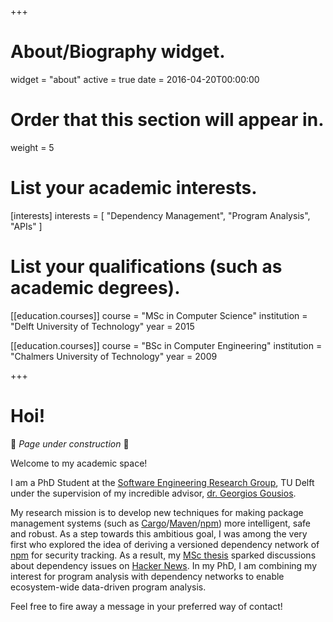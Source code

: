 +++
# About/Biography widget.
widget = "about"
active = true
date = 2016-04-20T00:00:00

# Order that this section will appear in.
weight = 5

# List your academic interests.
[interests]
  interests = [
    "Dependency Management",
    "Program Analysis",
    "APIs"
  ]

# List your qualifications (such as academic degrees).

[[education.courses]]
  course = "MSc in Computer Science"
  institution = "Delft University of Technology"
  year = 2015

[[education.courses]]
  course = "BSc in Computer Engineering"
  institution = "Chalmers University of Technology"
  year = 2009
 
+++

# Hoi!

🚨 _Page under construction_ 🚨

Welcome to my academic space!

I am a PhD Student at the [Software Engineering Research Group](https://se.ewi.tudelft.nl/), TU Delft under the supervision of my incredible advisor, [dr. Georgios Gousios](http://gousios.org/).

My research mission is to develop new techniques for making package management systems (such as [Cargo](https://crates.io/)/[Maven](https://maven.apache.org/)/[npm](https://www.npmjs.com/)) more intelligent, safe and robust. As a step towards this ambitious goal, I was among the very first who explored the idea of deriving a versioned dependency network of [npm](https://www.npmjs.com/) for security tracking. As a result, my [MSc thesis](https://repository.tudelft.nl/islandora/object/uuid:3a15293b-16f6-4e9d-b6a2-f02cd52f1a9e) sparked discussions about dependency issues on [Hacker News](https://news.ycombinator.com/item?id=10027356). In my PhD, I am combining my interest for program analysis with dependency networks to enable ecosystem-wide data-driven program analysis. 

Feel free to fire away a message in your preferred way of contact! 






